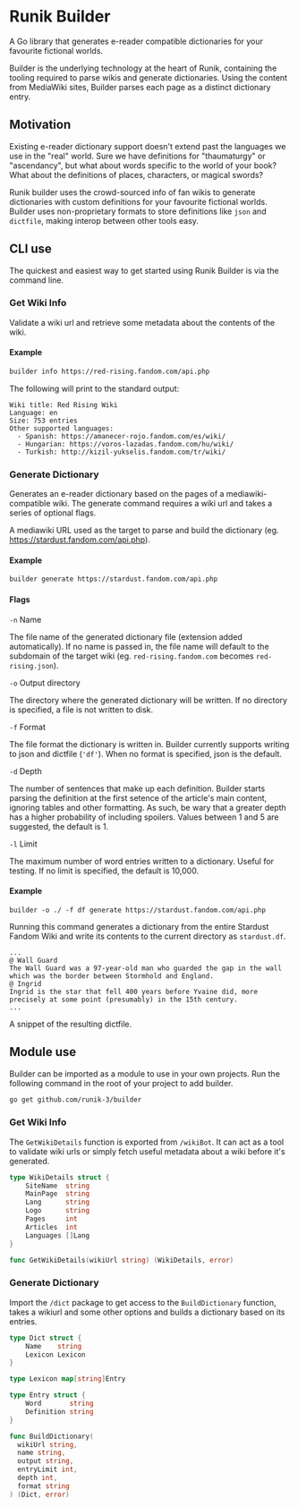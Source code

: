 # Runik Builder

A Go library that generates e-reader compatible dictionaries for your favourite fictional worlds.

Builder is the underlying technology at the heart of Runik, containing the tooling required to parse wikis and generate dictionaries. Using the content from MediaWiki sites, Builder parses each page as a distinct dictionary entry.

## Motivation

Existing e-reader dictionary support doesn't extend past the languages we use in the "real" world. Sure we have definitions for "thaumaturgy" or "ascendancy", but what about words specific to the world of your book? What about the definitions of places, characters, or magical swords? 

Runik builder uses the crowd-sourced info of fan wikis to generate dictionaries with custom definitions for your favourite fictional worlds. Builder uses non-proprietary formats to store definitions like `json` and `dictfile`, making interop between other tools easy. 

## CLI use

The quickest and easiest way to get started using Runik Builder is via the command line.

### Get Wiki Info

Validate a wiki url and retrieve some metadata about the contents of the wiki.

#### Example

```bash
builder info https://red-rising.fandom.com/api.php
```

The following will print to the standard output:

```
Wiki title: Red Rising Wiki
Language: en
Size: 753 entries
Other supported languages:
  - Spanish: https://amanecer-rojo.fandom.com/es/wiki/
  - Hungarian: https://voros-lazadas.fandom.com/hu/wiki/
  - Turkish: http://kizil-yukselis.fandom.com/tr/wiki/
```

### Generate Dictionary

Generates an e-reader dictionary based on the pages of a mediawiki-compatible wiki. The generate command requires a wiki url and takes a series of optional flags.

A mediawiki URL used as the target to parse and build the dictionary (eg. https://stardust.fandom.com/api.php).

#### Example

```bash
builder generate https://stardust.fandom.com/api.php
```

#### Flags

`-n` Name

The file name of the generated dictionary file (extension added automatically). If no name is passed in, the file name will default to the subdomain of the target wiki (eg. `red-rising.fandom.com` becomes `red-rising.json`).

`-o` Output directory

The directory where the generated dictionary will be written. If no directory is specified, a file is not written to disk.

`-f` Format

The file format the dictionary is written in. Builder currently supports writing to json and dictfile (`'df'`). When no format is specified, json is the default.

`-d` Depth

The number of sentences that make up each definition. Builder starts parsing the definition at the first setence of the article's main content, ignoring tables and other formatting. As such, be wary that a greater depth has a higher probability of including spoilers. Values between 1 and 5 are suggested, the default is 1.

`-l` Limit

The maximum number of word entries written to a dictionary. Useful for testing. If no limit is specified, the default is 10,000.

#### Example

```
builder -o ./ -f df generate https://stardust.fandom.com/api.php
```

Running this command generates a dictionary from the entire Stardust Fandom Wiki and write its contents to the current directory as `stardust.df`.

```
...
@ Wall Guard
The Wall Guard was a 97-year-old man who guarded the gap in the wall which was the border between Stormhold and England.
@ Ingrid
Ingrid is the star that fell 400 years before Yvaine did, more precisely at some point (presumably) in the 15th century.
...
```

A snippet of the resulting dictfile.

## Module use

Builder can be imported as a module to use in your own projects. Run the following command in the root of your project to add builder.

```bash
go get github.com/runik-3/builder
```

### Get Wiki Info

The `GetWikiDetails` function is exported from `/wikiBot`. It can act as a tool to validate wiki urls or simply fetch useful metadata about a wiki before it's generated.

```go
type WikiDetails struct {
	SiteName  string
	MainPage  string
	Lang      string
	Logo      string
	Pages     int
	Articles  int
	Languages []Lang
}

func GetWikiDetails(wikiUrl string) (WikiDetails, error)
```

### Generate Dictionary

Import the `/dict` package to get access to the `BuildDictionary` function, takes a wikiurl and some other options and builds a dictionary based on its entries.

```go
type Dict struct {
	Name    string
	Lexicon Lexicon
}

type Lexicon map[string]Entry

type Entry struct {
	Word       string
	Definition string
}

func BuildDictionary(
  wikiUrl string,
  name string,
  output string,
  entryLimit int,
  depth int,
  format string
) (Dict, error)
```
